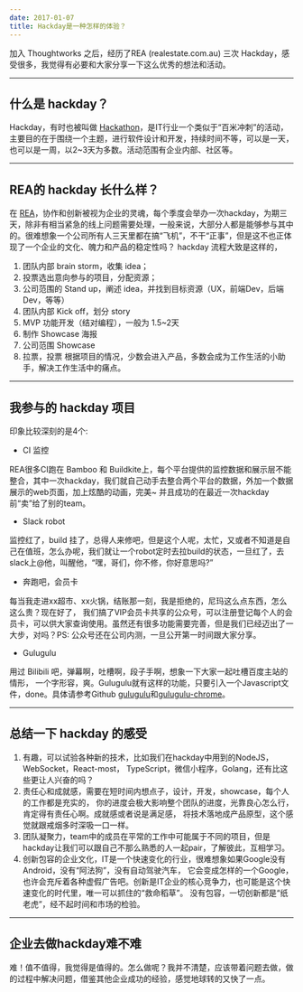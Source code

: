 ```yaml
---
date: 2017-01-07
title: Hackday是一种怎样的体验？
---
```


加入 Thoughtworks 之后，经历了REA (realestate.com.au) 三次 Hackday，感受很多，我觉得有必要和大家分享一下这么优秀的想法和活动。

---

## 什么是 hackday？
Hackday，有时也被叫做 [Hackathon](https://en.wikipedia.org/wiki/Hackathon)，是IT行业一个类似于“百米冲刺”的活动，主要目的在于围绕一个主题，进行软件设计和开发，持续时间不等，可以是一天，也可以是一周，以2~3天为多数。活动范围有企业内部、社区等。

---

## REA的 hackday 长什么样？
在 [REA](http://hackday.realestate.com.au/what-is-hack-day/)，协作和创新被视为企业的灵魂，每个季度会举办一次hackday，为期三天，除非有相当紧急的线上问题需要处理，一般来说，大部分人都是能够参与其中的。很难想象一个公司所有人三天里都在搞“飞机”，不干“正事”，但是这不也正体现了一个企业的文化、魄力和产品的稳定性吗？
hackday 流程大致是这样的，

1. 团队内部 brain storm，收集 idea；
2. 投票选出意向参与的项目，分配资源；
3. 公司范围的 Stand up，阐述 idea，并找到目标资源（UX，前端Dev，后端Dev，等等）
4. 团队内部 Kick off，划分 story
5. MVP 功能开发（结对编程），一般为 1.5~2天
6. 制作 Showcase 海报
7. 公司范围 Showcase
8. 拉票，投票
根据项目的情况，少数会进入产品，多数会成为工作生活的小助手，解决工作生活中的痛点。

---

## 我参与的 hackday 项目
印象比较深刻的是4个:

- CI 监控

REA很多CI跑在 Bamboo 和 Buildkite上，每个平台提供的监控数据和展示层不能整合，其中一次hackday，我们就自己动手去整合两个平台的数据，外加一个数据展示的web页面，加上炫酷的动画，完美~ 并且成功的在最近一次hackday前“卖”给了别的team。

- Slack robot

监控红了，build 挂了，总得人来修吧，但是这个人呢，太忙，又或者不知道是自己在值班，怎么办呢，我们就让一个robot定时去拉build的状态，一旦红了，去slack上@他，叫醒他，“嘿，哥们，你不修，你好意思吗?”

- 奔跑吧，会员卡

每当我走进xx超市、xx火锅，结账那一刻，我是拒绝的，尼玛这么点东西，怎么这么贵？现在好了，
我们搞了VIP会员卡共享的公众号，可以注册登记每个人的会员卡，可以供大家查询使用。虽然还有很多功能需要完善，但是我们已经迈出了一大步，对吗？PS: 公众号还在公司内测，一旦公开第一时间跟大家分享。

- Gulugulu

用过 Bilibili 吧，弹幕啊，吐槽啊，段子手啊，想象一下大家一起吐槽百度主站的情形，
一个字形容，爽。Gulugulu就有这样的功能，只要引入一个Javascript文件，done。具体请参考Github [gulugulu](https://github.com/jcouyang/gulugulu/)和[gulugulu-chrome](https://github.com/dashengSun/gulugulu-chrome)。

---

## 总结一下 hackday 的感受

1. 有趣，可以试验各种新的技术，比如我们在hackday中用到的NodeJS，WebSocket，React-most，
TypeScript，微信小程序，Golang，还有比这些更让人兴奋的吗？
2. 责任心和成就感，需要在短时间内想点子，设计，开发，showcase，每个人的工作都是充实的，
你的进度会极大影响整个团队的进度，光靠良心怎么行，肯定得有责任心啊。成就感或者说是满足感，
将技术落地成产品原型，这个感觉就跟戒烟多时深吸一口一样。
3. 团队凝聚力，team中的成员在平常的工作中可能属于不同的项目，但是hackday让我们可以跟自己不那么熟悉的人一起pair，了解彼此，互相学习。
4. 创新包容的企业文化，IT是一个快速变化的行业，很难想象如果Google没有Android，没有“阿法狗”，没有自动驾驶汽车，
它会变成怎样的一个Google，也许会充斥着各种虚假广告吧。创新是IT企业的核心竞争力，也可能是这个快速变化的时代里，唯一可以抓住的“救命稻草”。
没有包容，一切创新都是“纸老虎”，经不起时间和市场的检验。

---

## 企业去做hackday难不难

难！值不值得，我觉得是值得的。怎么做呢？我并不清楚，应该带着问题去做，做的过程中解决问题，借鉴其他企业成功的经验，感觉地球转的又快了一点。
